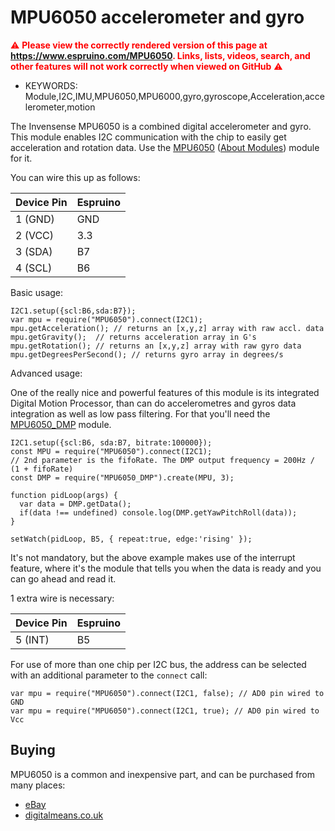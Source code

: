 <!--- Copyright (c) 2014 Lars Toft Jacobsen. See the file LICENSE for copying permission. -->
MPU6050 accelerometer and gyro
==========================

<span style="color:red">:warning: **Please view the correctly rendered version of this page at https://www.espruino.com/MPU6050. Links, lists, videos, search, and other features will not work correctly when viewed on GitHub** :warning:</span>

* KEYWORDS: Module,I2C,IMU,MPU6050,MPU6000,gyro,gyroscope,Acceleration,accelerometer,motion

The Invensense MPU6050 is a combined digital accelerometer and gyro. This module enables I2C communication with the chip to easily get acceleration and rotation data. Use the [MPU6050](/modules/MPU6050.js) ([About Modules](/Modules)) module for it.

You can wire this up as follows:

| Device Pin | Espruino |
| ---------- | -------- |
| 1 (GND)    | GND      |
| 2 (VCC)    | 3.3      |
| 3 (SDA)    | B7       |
| 4 (SCL)    | B6       |

Basic usage:

```
I2C1.setup({scl:B6,sda:B7});
var mpu = require("MPU6050").connect(I2C1);
mpu.getAcceleration(); // returns an [x,y,z] array with raw accl. data
mpu.getGravity();  // returns acceleration array in G's
mpu.getRotation(); // returns an [x,y,z] array with raw gyro data
mpu.getDegreesPerSecond(); // returns gyro array in degrees/s
```

Advanced usage:

One of the really nice and powerful features of this module is its integrated Digital Motion Processor, than can do accelerometres and gyros data integration as well as low pass filtering.
For that you'll need the [MPU6050_DMP](/modules/MPU6050_DMP.js) module.

``` 
I2C1.setup({scl:B6, sda:B7, bitrate:100000});
const MPU = require("MPU6050").connect(I2C1);
// 2nd parameter is the fifoRate. The DMP output frequency = 200Hz / (1 + fifoRate)
const DMP = require("MPU6050_DMP").create(MPU, 3);

function pidLoop(args) {
  var data = DMP.getData();
  if(data !== undefined) console.log(DMP.getYawPitchRoll(data));
}

setWatch(pidLoop, B5, { repeat:true, edge:'rising' });
```

It's not mandatory, but the above example makes use of the interrupt feature, where it's the module that tells you when the data is ready and you can go ahead and read it. 

1 extra wire is necessary:

| Device Pin | Espruino |
| ---------- | -------- |
| 5 (INT)    | B5       |


For use of more than one chip per I2C bus, the address can be selected with an additional parameter to the `connect` call:

```
var mpu = require("MPU6050").connect(I2C1, false); // AD0 pin wired to GND
var mpu = require("MPU6050").connect(I2C1, true); // AD0 pin wired to Vcc
```

Buying
-----

MPU6050 is a common and inexpensive part, and can be purchased from many places:
* [eBay](http://www.ebay.com/sch/i.html?_nkw=MPU6050&_sacat=92074)
* [digitalmeans.co.uk](https://digitalmeans.co.uk/shop/index.php?route=product/search&tag=mpu6050)
